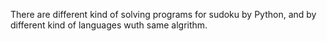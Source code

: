 There are different kind of solving programs for sudoku by Python, and by different kind of languages wuth same algrithm. 
